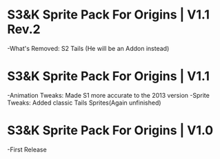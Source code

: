 # S3&K Sprite Pack For Origins | V1.1 Rev.2
-What's Removed:
S2 Tails (He will be an Addon instead)

# S3&K Sprite Pack For Origins | V1.1
-Animation Tweaks:
Made S1 more accurate to the 2013 version
-Sprite Tweaks:
Added classic Tails Sprites(Again unfinished)

# S3&K Sprite Pack For Origins | V1.0
-First Release

